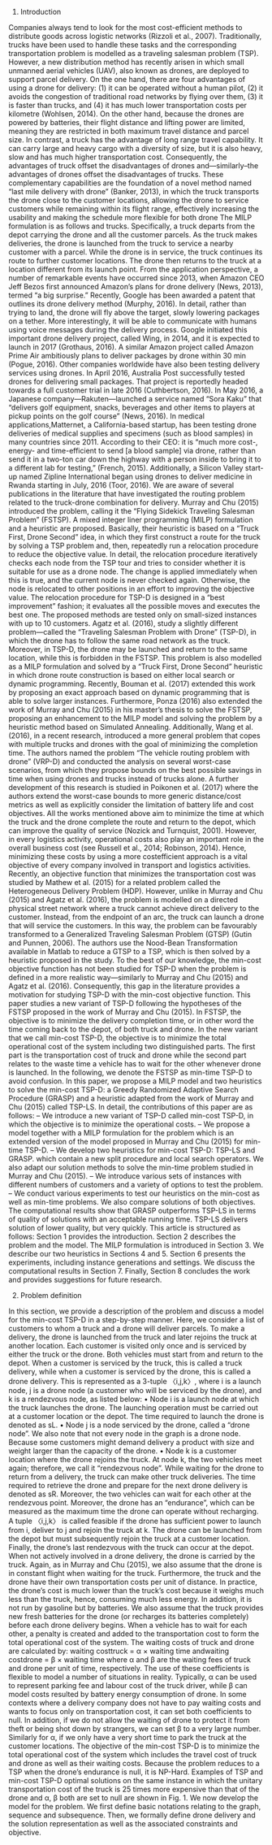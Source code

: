 1. Introduction

Companies always tend to look for the most cost-efficient methods to distribute goods across logistic networks (Rizzoli et al.,
2007). Traditionally, trucks have been used to handle these tasks and the corresponding transportation problem is modelled as a
traveling salesman problem (TSP). However, a new distribution method has recently arisen in which small unmanned aerial vehicles
(UAV), also known as drones, are deployed to support parcel delivery. On the one hand, there are four advantages of using a drone for
delivery: (1) it can be operated without a human pilot, (2) it avoids the congestion of traditional road networks by flying over them,
(3) it is faster than trucks, and (4) it has much lower transportation costs per kilometre (Wohlsen, 2014). On the other hand, because
the drones are powered by batteries, their flight distance and lifting power are limited, meaning they are restricted in both maximum
travel distance and parcel size. In contrast, a truck has the advantage of long range travel capability. It can carry large and heavy
cargo with a diversity of size, but it is also heavy, slow and has much higher transportation cost.
Consequently, the advantages of truck offset the disadvantages of drones and—similarly–the advantages of drones offset the disadvantages
of trucks. These complementary capabilities are the foundation of a novel method named “last mile delivery with drone”
(Banker, 2013), in which the truck transports the drone close to the customer locations, allowing the drone to service customers while
remaining within its flight range, effectively increasing the usability and making the schedule more flexible for both drone The MILP
formulation is as follows and trucks. Specifically, a truck departs from the depot carrying the drone and all the customer parcels. As the
truck makes deliveries, the drone is launched from the truck to service a nearby customer with a parcel. While the drone is in service, the
truck continues its route to further customer locations. The drone then returns to the truck at a location different from its launch point.
From the application perspective, a number of remarkable events have occurred since 2013, when Amazon CEO Jeff Bezos first
announced Amazon’s plans for drone delivery (News, 2013), termed “a big surprise.” Recently, Google has been awarded a patent that
outlines its drone delivery method (Murphy, 2016). In detail, rather than trying to land, the drone will fly above the target, slowly
lowering packages on a tether. More interestingly, it will be able to communicate with humans using voice messages during the delivery
process. Google initiated this important drone delivery project, called Wing, in 2014, and it is expected to launch in 2017 (Grothaus,
2016). A similar Amazon project called Amazon Prime Air ambitiously plans to deliver packages by drone within 30 min (Pogue, 2016).
Other companies worldwide have also been testing delivery services using drones. In April 2016, Australia Post successfully tested drones
for delivering small packages. That project is reportedly headed towards a full customer trial in late 2016 (Cuthbertson, 2016). In May
2016, a Japanese company—Rakuten—launched a service named “Sora Kaku” that “delivers golf equipment, snacks, beverages and other
items to players at pickup points on the golf course” (News, 2016). In medical applications,Matternet, a California-based startup, has been
testing drone deliveries of medical supplies and specimens (such as blood samples) in many countries since 2011. According to their CEO:
it is “much more cost-, energy- and time-efficient to send [a blood sample] via drone, rather than send it in a two-ton car down the
highway with a person inside to bring it to a different lab for testing,” (French, 2015). Additionally, a Silicon Valley start-up named Zipline
International began using drones to deliver medicine in Rwanda starting in July, 2016 (Toor, 2016).
We are aware of several publications in the literature that have investigated the routing problem related to the truck-drone
combination for delivery. Murray and Chu (2015) introduced the problem, calling it the “Flying Sidekick Traveling Salesman Problem”
(FSTSP). A mixed integer liner programming (MILP) formulation and a heuristic are proposed. Basically, their heuristic is
based on a “Truck First, Drone Second” idea, in which they first construct a route for the truck by solving a TSP problem and, then,
repeatedly run a relocation procedure to reduce the objective value. In detail, the relocation procedure iteratively checks each node
from the TSP tour and tries to consider whether it is suitable for use as a drone node. The change is applied immediately when this is
true, and the current node is never checked again. Otherwise, the node is relocated to other positions in an effort to improving the
objective value. The relocation procedure for TSP-D is designed in a “best improvement” fashion; it evaluates all the possible moves
and executes the best one. The proposed methods are tested only on small-sized instances with up to 10 customers.
Agatz et al. (2016), study a slightly different problem—called the “Traveling Salesman Problem with Drone” (TSP-D), in which
the drone has to follow the same road network as the truck. Moreover, in TSP-D, the drone may be launched and return to the same
location, while this is forbidden in the FSTSP. This problem is also modelled as a MILP formulation and solved by a “Truck First,
Drone Second” heuristic in which drone route construction is based on either local search or dynamic programming. Recently,
Bouman et al. (2017) extended this work by proposing an exact approach based on dynamic programming that is able to solve larger
instances. Furthermore, Ponza (2016) also extended the work of Murray and Chu (2015) in his master’s thesis to solve the FSTSP,
proposing an enhancement to the MILP model and solving the problem by a heuristic method based on Simulated Annealing.
Additionally, Wang et al. (2016), in a recent research, introduced a more general problem that copes with multiple trucks and
drones with the goal of minimizing the completion time. The authors named the problem “The vehicle routing problem with drone”
(VRP-D) and conducted the analysis on several worst-case scenarios, from which they propose bounds on the best possible savings in
time when using drones and trucks instead of trucks alone. A further development of this research is studied in Poikonen et al. (2017)
where the authors extend the worst-case bounds to more generic distance/cost metrics as well as explicitly consider the limitation of
battery life and cost objectives.
All the works mentioned above aim to minimize the time at which the truck and the drone complete the route and return to the depot,
which can improve the quality of service (Nozick and Turnquist, 2001). However, in every logistics activity, operational costs also play an
important role in the overall business cost (see Russell et al., 2014; Robinson, 2014). Hence, minimizing these costs by using a more costefficient
approach is a vital objective of every company involved in transport and logistics activities. Recently, an objective function that
minimizes the transportation cost was studied by Mathew et al. (2015) for a related problem called the Heterogeneous Delivery Problem
(HDP). However, unlike in Murray and Chu (2015) and Agatz et al. (2016), the problem is modelled on a directed physical street network
where a truck cannot achieve direct delivery to the customer. Instead, from the endpoint of an arc, the truck can launch a drone that will
service the customers. In this way, the problem can be favourably transformed to a Generalized Traveling Salesman Problem (GTSP)
(Gutin and Punnen, 2006). The authors use the Nood-Bean Transformation available in Matlab to reduce a GTSP to a TSP, which is then
solved by a heuristic proposed in the study. To the best of our knowledge, the min-cost objective function has not been studied for TSP-D
when the problem is defined in a more realistic way—similarly to Murray and Chu (2015) and Agatz et al. (2016). Consequently, this gap
in the literature provides a motivation for studying TSP-D with the min-cost objective function.
This paper studies a new variant of TSP-D following the hypotheses of the FSTSP proposed in the work of Murray and Chu (2015). In
FSTSP, the objective is to minimize the delivery completion time, or in other word the time coming back to the depot, of both truck and
drone. In the new variant that we call min-cost TSP-D, the objective is to minimize the total operational cost of the system including two
distinguished parts. The first part is the transportation cost of truck and drone while the second part relates to the waste time a vehicle has
to wait for the other whenever drone is launched. In the following, we denote the FSTSP as min-time TSP-D to avoid confusion.
In this paper, we propose a MILP model and two heuristics to solve the min-cost TSP-D: a Greedy Randomized Adaptive Search
Procedure (GRASP) and a heuristic adapted from the work of Murray and Chu (2015) called TSP-LS. In detail, the contributions of
this paper are as follows:
– We introduce a new variant of TSP-D called min-cost TSP-D, in which the objective is to minimize the operational costs.
– We propose a model together with a MILP formulation for the problem which is an extended version of the model proposed in
Murray and Chu (2015) for min-time TSP-D.
– We develop two heuristics for min-cost TSP-D: TSP-LS and GRASP. which contain a new split procedure and local search operators.
We also adapt our solution methods to solve the min-time problem studied in Murray and Chu (2015).
– We introduce various sets of instances with different numbers of customers and a variety of options to test the problem.
– We conduct various experiments to test our heuristics on the min-cost as well as min-time problems. We also compare solutions of
both objectives. The computational results show that GRASP outperforms TSP-LS in terms of quality of solutions with an acceptable
running time. TSP-LS delivers solution of lower quality, but very quickly.
This article is structured as follows: Section 1 provides the introduction. Section 2 describes the problem and the model. The MILP
formulation is introduced in Section 3. We describe our two heuristics in Sections 4 and 5. Section 6 presents the experiments,
including instance generations and settings. We discuss the computational results in Section 7. Finally, Section 8 concludes the work
and provides suggestions for future research.

2. Problem definition

In this section, we provide a description of the problem and discuss a model for the min-cost TSP-D in a step-by-step manner.
Here, we consider a list of customers to whom a truck and a drone will deliver parcels. To make a delivery, the drone is launched from
the truck and later rejoins the truck at another location. Each customer is visited only once and is serviced by either the truck or the
drone. Both vehicles must start from and return to the depot. When a customer is serviced by the truck, this is called a truck delivery,
while when a customer is serviced by the drone, this is called a drone delivery. This is represented as a 3-tuple 〈i,j,k〉, where i is a
launch node, j is a drone node (a customer who will be serviced by the drone), and k is a rendezvous node, as listed below:
• Node i is a launch node at which the truck launches the drone. The launching operation must be carried out at a customer location
or the depot. The time required to launch the drone is denoted as sL.
• Node j is a node serviced by the drone, called a “drone node”. We also note that not every node in the graph is a drone node.
Because some customers might demand delivery a product with size and weight larger than the capacity of the drone.
• Node k is a customer location where the drone rejoins the truck. At node k, the two vehicles meet again; therefore, we call it
“rendezvous node”. While waiting for the drone to return from a delivery, the truck can make other truck deliveries. The time
required to retrieve the drone and prepare for the next drone delivery is denoted as sR. Moreover, the two vehicles can wait for
each other at the rendezvous point.
Moreover, the drone has an “endurance”, which can be measured as the maximum time the drone can operate without recharging.
A tuple 〈i,j,k〉 is called feasible if the drone has sufficient power to launch from i, deliver to j and rejoin the truck at k. The drone can
be launched from the depot but must subsequently rejoin the truck at a customer location. Finally, the drone’s last rendezvous with
the truck can occur at the depot.
When not actively involved in a drone delivery, the drone is carried by the truck. Again, as in Murray and Chu (2015), we also
assume that the drone is in constant flight when waiting for the truck. Furthermore, the truck and the drone have their own
transportation costs per unit of distance. In practice, the drone’s cost is much lower than the truck’s cost because it weighs much less
than the truck, hence, consuming much less energy. In addition, it is not run by gasoline but by batteries. We also assume that the
truck provides new fresh batteries for the drone (or recharges its batteries completely) before each drone delivery begins. When a
vehicle has to wait for each other, a penalty is created and added to the transportation cost to form the total operational cost of the
system. The waiting costs of truck and drone are calculated by:
waiting costtruck = α × waiting time andwaiting costdrone = β × waiting time
where α and β are the waiting fees of truck and drone per unit of time, respectively. The use of these coefficients is flexible to model a
number of situations in reality. Typically, α can be used to represent parking fee and labour cost of the truck driver, while β can
model costs resulted by battery energy consumption of drone. In some contexts where a delivery company does not have to pay
waiting costs and wants to focus only on transportation cost, it can set both coefficients to null. In addition, if we do not allow the
waiting of drone to protect it from theft or being shot down by strangers, we can set β to a very large number. Similarly for α, if we
only have a very short time to park the truck at the customer locations.
The objective of the min-cost TSP-D is to minimize the total operational cost of the system which includes the travel cost of truck
and drone as well as their waiting costs. Because the problem reduces to a TSP when the drone’s endurance is null, it is NP-Hard.
Examples of TSP and min-cost TSP-D optimal solutions on the same instance in which the unitary transportation cost of the truck is 25
times more expensive than that of the drone and α, β both are set to null are shown in Fig. 1.
We now develop the model for the problem. We first define basic notations relating to the graph, sequence and subsequence.
Then, we formally define drone delivery and the solution representation as well as the associated constraints and objective.

